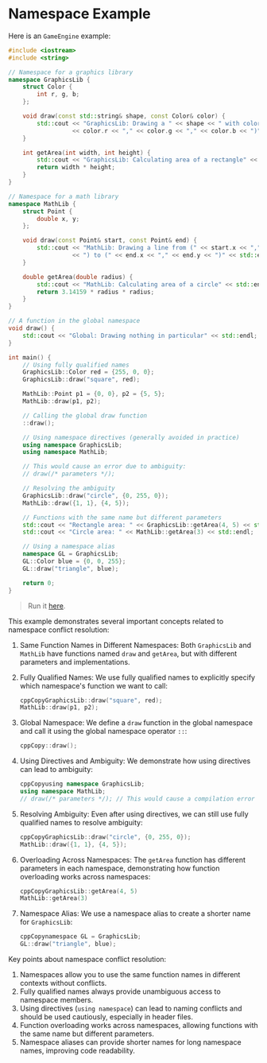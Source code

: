 # Namespace Example

Here is an `GameEngine` example:

```cpp
#include <iostream>
#include <string>

// Namespace for a graphics library
namespace GraphicsLib {
    struct Color {
        int r, g, b;
    };

    void draw(const std::string& shape, const Color& color) {
        std::cout << "GraphicsLib: Drawing a " << shape << " with color RGB("
                  << color.r << "," << color.g << "," << color.b << ")" << std::endl;
    }

    int getArea(int width, int height) {
        std::cout << "GraphicsLib: Calculating area of a rectangle" << std::endl;
        return width * height;
    }
}

// Namespace for a math library
namespace MathLib {
    struct Point {
        double x, y;
    };

    void draw(const Point& start, const Point& end) {
        std::cout << "MathLib: Drawing a line from (" << start.x << "," << start.y
                  << ") to (" << end.x << "," << end.y << ")" << std::endl;
    }

    double getArea(double radius) {
        std::cout << "MathLib: Calculating area of a circle" << std::endl;
        return 3.14159 * radius * radius;
    }
}

// A function in the global namespace
void draw() {
    std::cout << "Global: Drawing nothing in particular" << std::endl;
}

int main() {
    // Using fully qualified names
    GraphicsLib::Color red = {255, 0, 0};
    GraphicsLib::draw("square", red);

    MathLib::Point p1 = {0, 0}, p2 = {5, 5};
    MathLib::draw(p1, p2);

    // Calling the global draw function
    ::draw();

    // Using namespace directives (generally avoided in practice)
    using namespace GraphicsLib;
    using namespace MathLib;

    // This would cause an error due to ambiguity:
    // draw(/* parameters */);

    // Resolving the ambiguity
    GraphicsLib::draw("circle", {0, 255, 0});
    MathLib::draw({1, 1}, {4, 5});

    // Functions with the same name but different parameters
    std::cout << "Rectangle area: " << GraphicsLib::getArea(4, 5) << std::endl;
    std::cout << "Circle area: " << MathLib::getArea(3) << std::endl;

    // Using a namespace alias
    namespace GL = GraphicsLib;
    GL::Color blue = {0, 0, 255};
    GL::draw("triangle", blue);

    return 0;
}
```

> Run it [here](https://onecompiler.com/cpp/42kzyhmwc).

This example demonstrates several important concepts related to namespace conflict resolution:

1. Same Function Names in Different Namespaces: Both `GraphicsLib` and `MathLib` have functions named `draw` and `getArea`, but with different parameters and implementations.
2.  Fully Qualified Names: We use fully qualified names to explicitly specify which namespace's function we want to call:

    ```cpp
    cppCopyGraphicsLib::draw("square", red);
    MathLib::draw(p1, p2);
    ```
3.  Global Namespace: We define a `draw` function in the global namespace and call it using the global namespace operator `::`:

    ```cpp
    cppCopy::draw();
    ```
4.  Using Directives and Ambiguity: We demonstrate how using directives can lead to ambiguity:

    ```cpp
    cppCopyusing namespace GraphicsLib;
    using namespace MathLib;
    // draw(/* parameters */); // This would cause a compilation error
    ```
5.  Resolving Ambiguity: Even after using directives, we can still use fully qualified names to resolve ambiguity:

    ```cpp
    cppCopyGraphicsLib::draw("circle", {0, 255, 0});
    MathLib::draw({1, 1}, {4, 5});
    ```
6.  Overloading Across Namespaces: The `getArea` function has different parameters in each namespace, demonstrating how function overloading works across namespaces:

    ```cpp
    cppCopyGraphicsLib::getArea(4, 5)
    MathLib::getArea(3)
    ```
7.  Namespace Alias: We use a namespace alias to create a shorter name for `GraphicsLib`:

    ```cpp
    cppCopynamespace GL = GraphicsLib;
    GL::draw("triangle", blue);
    ```

Key points about namespace conflict resolution:

1. Namespaces allow you to use the same function names in different contexts without conflicts.
2. Fully qualified names always provide unambiguous access to namespace members.
3. Using directives (`using namespace`) can lead to naming conflicts and should be used cautiously, especially in header files.
4. Function overloading works across namespaces, allowing functions with the same name but different parameters.
5. Namespace aliases can provide shorter names for long namespace names, improving code readability.
